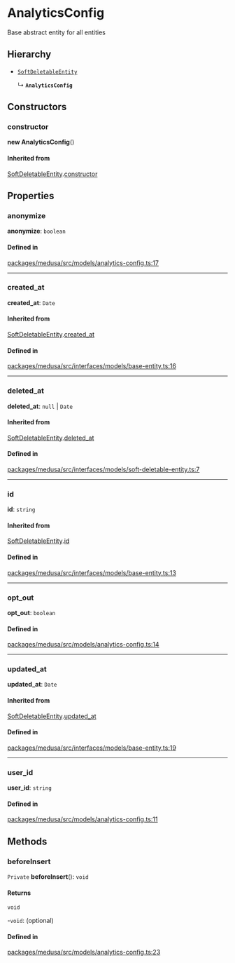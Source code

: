 # AnalyticsConfig

Base abstract entity for all entities

## Hierarchy

- [`SoftDeletableEntity`](SoftDeletableEntity.md)

  ↳ **`AnalyticsConfig`**

## Constructors

### constructor

**new AnalyticsConfig**()

#### Inherited from

[SoftDeletableEntity](SoftDeletableEntity.md).[constructor](SoftDeletableEntity.md#constructor)

## Properties

### anonymize

 **anonymize**: `boolean`

#### Defined in

[packages/medusa/src/models/analytics-config.ts:17](https://github.com/medusajs/medusa/blob/3d9f5ae63/packages/medusa/src/models/analytics-config.ts#L17)

___

### created\_at

 **created\_at**: `Date`

#### Inherited from

[SoftDeletableEntity](SoftDeletableEntity.md).[created_at](SoftDeletableEntity.md#created_at)

#### Defined in

[packages/medusa/src/interfaces/models/base-entity.ts:16](https://github.com/medusajs/medusa/blob/3d9f5ae63/packages/medusa/src/interfaces/models/base-entity.ts#L16)

___

### deleted\_at

 **deleted\_at**: ``null`` \| `Date`

#### Inherited from

[SoftDeletableEntity](SoftDeletableEntity.md).[deleted_at](SoftDeletableEntity.md#deleted_at)

#### Defined in

[packages/medusa/src/interfaces/models/soft-deletable-entity.ts:7](https://github.com/medusajs/medusa/blob/3d9f5ae63/packages/medusa/src/interfaces/models/soft-deletable-entity.ts#L7)

___

### id

 **id**: `string`

#### Inherited from

[SoftDeletableEntity](SoftDeletableEntity.md).[id](SoftDeletableEntity.md#id)

#### Defined in

[packages/medusa/src/interfaces/models/base-entity.ts:13](https://github.com/medusajs/medusa/blob/3d9f5ae63/packages/medusa/src/interfaces/models/base-entity.ts#L13)

___

### opt\_out

 **opt\_out**: `boolean`

#### Defined in

[packages/medusa/src/models/analytics-config.ts:14](https://github.com/medusajs/medusa/blob/3d9f5ae63/packages/medusa/src/models/analytics-config.ts#L14)

___

### updated\_at

 **updated\_at**: `Date`

#### Inherited from

[SoftDeletableEntity](SoftDeletableEntity.md).[updated_at](SoftDeletableEntity.md#updated_at)

#### Defined in

[packages/medusa/src/interfaces/models/base-entity.ts:19](https://github.com/medusajs/medusa/blob/3d9f5ae63/packages/medusa/src/interfaces/models/base-entity.ts#L19)

___

### user\_id

 **user\_id**: `string`

#### Defined in

[packages/medusa/src/models/analytics-config.ts:11](https://github.com/medusajs/medusa/blob/3d9f5ae63/packages/medusa/src/models/analytics-config.ts#L11)

## Methods

### beforeInsert

`Private` **beforeInsert**(): `void`

#### Returns

`void`

-`void`: (optional) 

#### Defined in

[packages/medusa/src/models/analytics-config.ts:23](https://github.com/medusajs/medusa/blob/3d9f5ae63/packages/medusa/src/models/analytics-config.ts#L23)
